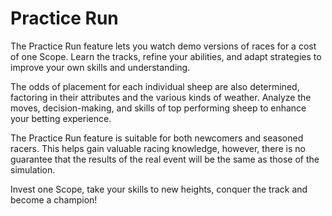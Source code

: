 # Practice Run

The Practice Run feature lets you watch demo versions of races for a cost of one Scope. Learn the tracks, refine your abilities, and adapt strategies to improve your own skills and understanding.



The odds of placement for each individual sheep are also determined, factoring in their attributes and the various kinds of weather. Analyze the moves, decision-making, and skills of top performing sheep to enhance your betting experience.



The Practice Run feature is suitable for both newcomers and seasoned racers. This helps gain valuable racing knowledge, however, there is no guarantee that the results of the real event will be the same as those of the simulation.



Invest one Scope, take your skills to new heights, conquer the track and become a champion!

